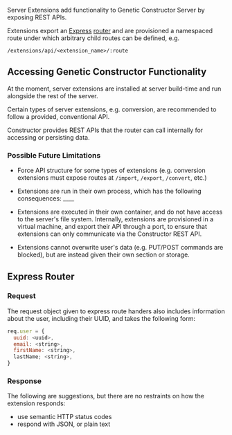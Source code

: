 Server Extensions add functionality to Genetic Constructor Server by exposing REST APIs.

Extensions export an [Express](https://expressjs.com/) [router](https://expressjs.com/en/4x/api.html#router) and are provisioned a namespaced route under which arbitrary child routes can be defined, e.g.

`/extensions/api/<extension_name>/:route`

## Accessing Genetic Constructor Functionality

At the moment, server extensions are installed at server build-time and run alongside the rest of the server.

Certain types of server extensions, e.g. conversion, are recommended to follow a provided, conventional API.

Constructor provides REST APIs that the router can call internally for accessing or persisting data.

### Possible Future Limitations

- Force API structure for some types of extensions (e.g. conversion extensions must expose routes at `/import`, `/export`, `/convert`, etc.)

- Extensions are run in their own process, which has the following consequences: ____

- Extensions are executed in their own container, and do not have access to the server's file system. Internally, extensions are provisioned in a virtual machine, and export their API through a port, to ensure that extensions can only communicate via the Constructor REST API.

- Extensions cannot overwrite user's data (e.g. PUT/POST commands are blocked), but are instead given their own section or storage.

## Express Router

### Request

The request object given to express route handers also includes information about the user, including their UUID, and takes the following form:

```javascript
req.user = {
  uuid: <uuid>,
  email: <string>,
  firstName: <string>,
  lastName; <string>,
}
```

### Response

The following are suggestions, but there are no restraints on how the extension responds:

- use semantic HTTP status codes
- respond with JSON, or plain text

